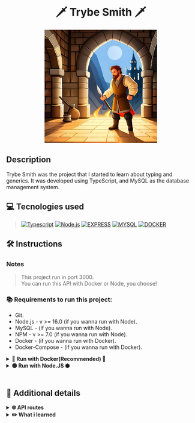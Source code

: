 <h1 align="center">🗡️  Trybe Smith  🗡️</h1>

<div align='center'>
<img width='300' alt="smith-img" src="./smith.jpg">
</div>


## Description
<p>Trybe Smith was the project that I started to learn about typing and generics. It was developed using TypeScript, and MySQL as the database management system.</p>

## 💻 Tecnologies used
> [![Typescript][Typescript]][Typescript-url]
[![Node.js][Node.js]][Node.js-url]
[![EXPRESS][EXPRESS]][EXPRESS-url]
[![MYSQL][MYSQL]][MYSQL-url]
[![DOCKER][DOCKER]][DOCKER-url]

## 🛠️ Instructions

### Notes
>This project run in port 3000.<br/>
>You can run this API with Docker or Node, you choose!

### 📚 Requirements to run this project:
- Git.
- Node.js - v >= 16.0 (if you wanna run with Node).
- MySQL - (if you wanna run with Node).
- NPM - v >= 7.0 (if you wanna run with Node).
- Docker - (if you wanna run with Docker).
- Docker-Compose - (if you wanna run with Docker).


<details>
    <summary><strong>🐳 Run with Docker(Recommended) 🐳</strong></summary>
    
```bash
# Clone the repo
git clone https://github.com/caiobacode/api-trybesmith.git

# Enter in repo
cd api-trybesmith

# Run DockerCompose
docker-compose up -d
```
</details>

<details>
    <summary><strong>🟢 Run with Node.JS ⬢</strong></summary>

```bash
# Clone the repo
git clone https://github.com/caiobacode/api-trybesmith.git

# Enter in repo
cd api-trybesmith

# Install dependencies
npm install
```
Now, you need to config your MySQL database
- First, define environment variables in your .env file;

```bash
# Create databse
npm run restore

# Start the application
npm start
```

</details>
<br/>

## 🔎 Additional details


<details>
    <summary><strong>🌐 API routes</strong></summary>

<br/>

> <strong>User Route</strong><br/>
- POST "/login" - Sign a user and return a JWT token.
- POST "/users" - Register a new user with the properties passed by the request.<br/>

> <strong>Products Route</strong><br/>
+ GET "/products" - Returns all products.<br/>
+ POST "/products" - Register a product with the properties passed by the request.<br/>

> <strong>Orders Route</strong><br/>
- GET "/orders" - Returns all orders.<br/>
- POST "/orders" - Register a order with the properties passed by the request.<br/>

</details>

  <details>
    <summary><strong>✏️ What i learned</strong></summary>

+ Hot to create a RESTFul API using TypeScript.
+ How to create Interfaces and Types in TypeScript.
+ How to create Middlewares to an API in TypeScript.
+ How to create Models and Read/Write to a MySQL database using TypeScript.
  
  </details>


[Typescript]: https://img.shields.io/badge/typescript-3178C6?style=for-the-badge&logo=typescript&logoColor=white
[Typescript-url]: https://www.typescriptlang.org

[Node.js]: https://img.shields.io/badge/-Node.js-80BC02?style=for-the-badge&logo=node.js&logoColor=black
[Node.js-url]: https://nodejs.org/en

[EXPRESS]: https://img.shields.io/badge/Express-FFFFFF?style=for-the-badge&logo=express&logoColor=black
[EXPRESS-url]: https://expressjs.com

[MYSQL]: https://img.shields.io/badge/MySQL-00758f?style=for-the-badge&logo=mysql&logoColor=white
[MYSQL-url]: https://www.mysql.com

[DOCKER]: https://img.shields.io/badge/Docker-0db7ed?style=for-the-badge&logo=docker&logoColor=white
[DOCKER-url]: https://www.docker.com

